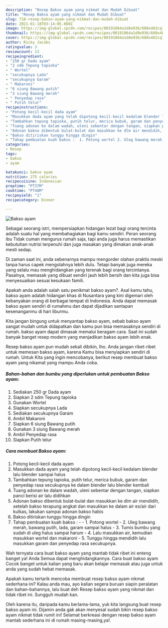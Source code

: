 ```yaml
---
description: "Resep Bakso ayam yang nikmat dan Mudah Dibuat"
title: "Resep Bakso ayam yang nikmat dan Mudah Dibuat"
slug: 718-resep-bakso-ayam-yang-nikmat-dan-mudah-dibuat
date: 2021-01-18T03:14:05.660Z
image: https://img-global.cpcdn.com/recipes/00191064a1d8e936/680x482cq70/bakso-ayam-foto-resep-utama.jpg
thumbnail: https://img-global.cpcdn.com/recipes/00191064a1d8e936/680x482cq70/bakso-ayam-foto-resep-utama.jpg
cover: https://img-global.cpcdn.com/recipes/00191064a1d8e936/680x482cq70/bakso-ayam-foto-resep-utama.jpg
author: Ricky Jacobs
ratingvalue: 3
reviewcount: 13
recipeingredient:
- "250 gr Dada ayam"
- "2 sdm Tepung tapioka"
- " Wortel"
- "secukupnya Lada"
- "secukupnya Garam"
- " Makaroni"
- "6 siung Bawang putih"
- "3 siung Bawang merah"
- " Penyedap rasa"
- " Putih telur"
recipeinstructions:
- "Potong kecil-kecil dada ayam"
- "Masukkan dada ayam yang telah dipotong kecil-kecil kedalam blender lalu blender sampai halus"
- "Tambahkan tepung tapioka, putih telur, merica bubuk, garam dan penyedap rasa secukupnya ke dalam blender lalu blender kembali"
- "Tuang adonan ke dalam wadah, uleni sebentar dengan tangan, siapkan panci berisi air lalu didihkan"
- "Adonan bakso dibentuk bulat-bulat dan masukkan ke dlm air mendidih, setelah bakso terapung angkat dan masukkan ke dalam air es/air dari kulkas, lakukan sampai adonan bakso habis"
- "Bakso ditiriskan tunggu hingga dingin"
- "Tahap pembuatan kuah bakso :  1. Potong wortel 2. Uleg bawang merah, bawang putih, lada, garam sampai halus 3. Tumis bumbu yang sudah di uleg halus sampai harum 4. Lalu masukkan air, kemudian masukkan wortel dan makaroni 5. Tunggu hingga mendidih lalu masukkan garam dan penyedap rasa secukupnya."
categories:
- Resep
tags:
- bakso
- ayam

katakunci: bakso ayam 
nutrition: 275 calories
recipecuisine: Indonesian
preptime: "PT37M"
cooktime: "PT48M"
recipeyield: "1"
recipecategory: Dinner

---
```



![Bakso ayam](https://img-global.cpcdn.com/recipes/00191064a1d8e936/680x482cq70/bakso-ayam-foto-resep-utama.jpg)

Sebagai seorang istri, mempersiapkan hidangan lezat bagi orang tercinta adalah suatu hal yang membahagiakan bagi kamu sendiri. Peran seorang ibu Tidak cuman mengurus rumah saja, tapi anda juga harus memastikan kebutuhan nutrisi terpenuhi dan juga masakan yang dimakan anak-anak mesti sedap.

Di zaman  saat ini, anda sebenarnya mampu mengorder olahan praktis meski tanpa harus capek mengolahnya lebih dulu. Tetapi banyak juga mereka yang selalu mau menghidangkan yang terenak bagi orang tercintanya. Pasalnya, memasak yang dibuat sendiri jauh lebih bersih dan kita juga bisa menyesuaikan sesuai kesukaan famili. 



Apakah anda adalah salah satu penikmat bakso ayam?. Asal kamu tahu, bakso ayam adalah hidangan khas di Nusantara yang kini digemari oleh kebanyakan orang di berbagai tempat di Indonesia. Anda dapat memasak bakso ayam sendiri di rumahmu dan dapat dijadikan santapan kesenanganmu di hari liburmu.

Kita jangan bingung untuk menyantap bakso ayam, sebab bakso ayam sangat mudah untuk didapatkan dan kamu pun bisa memasaknya sendiri di rumah. bakso ayam dapat dimasak memalui beragam cara. Saat ini sudah banyak banget resep modern yang menjadikan bakso ayam lebih enak.

Resep bakso ayam pun mudah sekali dibikin, lho. Anda jangan ribet-ribet untuk memesan bakso ayam, karena Kamu bisa menyiapkan sendiri di rumah. Untuk Kita yang ingin mencobanya, berikut resep membuat bakso ayam yang nikamat yang mampu Anda coba.

<!--inarticleads1-->

##### Bahan-bahan dan bumbu yang diperlukan untuk pembuatan Bakso ayam:

1. Sediakan 250 gr Dada ayam
1. Siapkan 2 sdm Tepung tapioka
1. Gunakan  Wortel
1. Siapkan secukupnya Lada
1. Sediakan secukupnya Garam
1. Ambil  Makaroni
1. Siapkan 6 siung Bawang putih
1. Gunakan 3 siung Bawang merah
1. Ambil  Penyedap rasa
1. Siapkan  Putih telur




<!--inarticleads2-->

##### Cara membuat Bakso ayam:

1. Potong kecil-kecil dada ayam
1. Masukkan dada ayam yang telah dipotong kecil-kecil kedalam blender lalu blender sampai halus
1. Tambahkan tepung tapioka, putih telur, merica bubuk, garam dan penyedap rasa secukupnya ke dalam blender lalu blender kembali
1. Tuang adonan ke dalam wadah, uleni sebentar dengan tangan, siapkan panci berisi air lalu didihkan
1. Adonan bakso dibentuk bulat-bulat dan masukkan ke dlm air mendidih, setelah bakso terapung angkat dan masukkan ke dalam air es/air dari kulkas, lakukan sampai adonan bakso habis
1. Bakso ditiriskan tunggu hingga dingin
1. Tahap pembuatan kuah bakso : -  - 1. Potong wortel - 2. Uleg bawang merah, bawang putih, lada, garam sampai halus - 3. Tumis bumbu yang sudah di uleg halus sampai harum - 4. Lalu masukkan air, kemudian masukkan wortel dan makaroni - 5. Tunggu hingga mendidih lalu masukkan garam dan penyedap rasa secukupnya.




Wah ternyata cara buat bakso ayam yang mantab tidak ribet ini enteng banget ya! Anda Semua dapat menghidangkannya. Cara buat bakso ayam Cocok banget untuk kalian yang baru akan belajar memasak atau juga untuk anda yang sudah hebat memasak.

Apakah kamu tertarik mencoba membuat resep bakso ayam nikmat sederhana ini? Kalau anda mau, ayo kalian segera buruan siapin peralatan dan bahan-bahannya, lalu buat deh Resep bakso ayam yang nikmat dan tidak ribet ini. Sungguh mudah kan. 

Oleh karena itu, daripada kamu berlama-lama, yuk kita langsung buat resep bakso ayam ini. Dijamin anda gak akan menyesal sudah bikin resep bakso ayam nikmat tidak rumit ini! Selamat berkreasi dengan resep bakso ayam mantab sederhana ini di rumah masing-masing,ya!.

